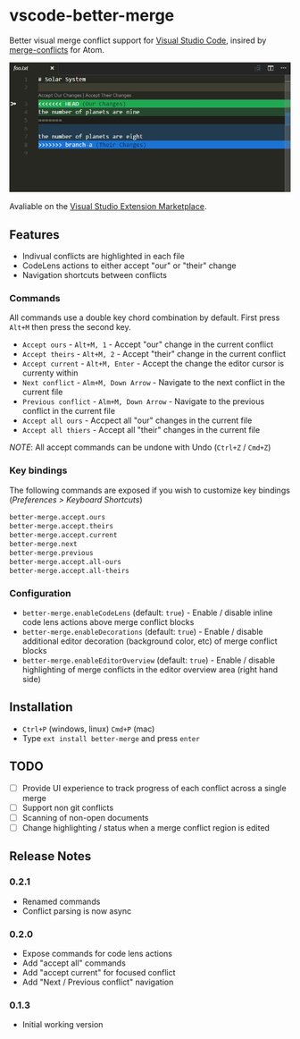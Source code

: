 # vscode-better-merge

Better visual merge conflict support for [Visual Studio Code](http://code.visualstudio.com/), insired by [merge-conflicts](https://atom.io/packages/merge-conflicts) for Atom.

![Demo animation 1](content/1.gif)

Avaliable on the [Visual Studio Extension Marketplace](https://marketplace.visualstudio.com/items?itemName=pprice.better-merge).

## Features

 - Indivual conflicts are highlighted in each file
 - CodeLens actions to either accept "our" or "their" change
 - Navigation shortcuts between conflicts

### Commands

All commands use a double key chord combination by default. First press `Alt+M` then press the second key.

 - `Accept ours` - `Alt+M, 1` - Accept "our" change in the current conflict
 - `Accept theirs` - `Alt+M, 2` - Accept "their" change in the current conflict
 - `Accept current` - `Alt+M, Enter` - Accept the change the editor cursor is currenty within
 - `Next conflict` - `Alm+M, Down Arrow` - Navigate to the next conflict in the current file
 - `Previous conflict` - `Alm+M, Down Arrow` - Navigate to the previous conflict in the current file
 - `Accept all ours` - Accpect all "our" changes in the current file
 - `Accept all thiers` - Accept all "their" changes in the current file

*NOTE*: All accept commands can be undone with Undo (`Ctrl+Z` / `Cmd+Z`)

### Key bindings

The following commands are exposed if you wish to customize key bindings (*Preferences > Keyboard Shortcuts*)

```
better-merge.accept.ours
better-merge.accept.theirs
better-merge.accept.current
better-merge.next
better-merge.previous
better-merge.accept.all-ours
better-merge.accept.all-theirs
```

### Configuration

- `better-merge.enableCodeLens` (default: `true`) - Enable / disable inline code lens actions above merge conflict blocks
- `better-merge.enableDecorations` (default: `true`) - Enable / disable additional editor decoration (background color, etc) of merge conflict blocks
- `better-merge.enableEditorOverview` (default: `true`) - Enable / disable highlighting of merge conflicts in the editor overview area (right hand side)

## Installation

- `Ctrl+P` (windows, linux) `Cmd+P` (mac)
- Type `ext install better-merge` and press `enter`

## TODO

 - [ ] Provide UI experience to track progress of each conflict across a single merge
 - [ ] Support non git conflicts
 - [ ] Scanning of non-open documents
 - [ ] Change highlighting / status when a merge conflict region is edited

## Release Notes

### 0.2.1
 - Renamed commands
 - Conflict parsing is now async

### 0.2.0
- Expose commands for code lens actions
- Add "accept all" commands
- Add "accept current" for focused conflict
- Add "Next / Previous conflict" navigation

### 0.1.3
- Initial working version

